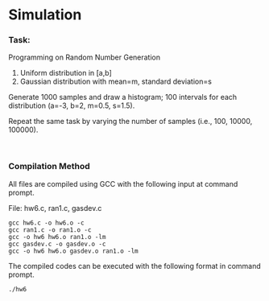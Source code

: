 # **Simulation**

### **Task:**
Programming on Random Number Generation
1. Uniform distribution in [a,b]
2. Gaussian distribution with mean=m, standard deviation=s

Generate 1000 samples and draw a histogram; 100 intervals for each distribution (a=-3, b=2, m=0.5, s=1.5). 

Repeat the same task by varying the number of samples (i.e., 100, 10000, 100000).

<br/>

### **Compilation Method**

All files are compiled using GCC with the following input at command prompt.

File: hw6.c, ran1.c, gasdev.c

    gcc hw6.c -o hw6.o -c
    gcc ran1.c -o ran1.o -c
    gcc -o hw6 hw6.o ran1.o -lm
    gcc gasdev.c -o gasdev.o -c
    gcc -o hw6 hw6.o gasdev.o ran1.o -lm

The compiled codes can be executed with the following format in command prompt.

    ./hw6